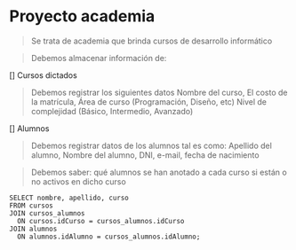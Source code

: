 # Proyecto academia

> Se trata de academia que brinda cursos de desarrollo informático  

> Debemos almacenar información de: 

[] Cursos dictados
> Debemos registrar los siguientes datos 
> Nombre del curso,
> El costo de la matrícula,
> Área de curso (Programación, Diseño, etc)
> Nivel de complejidad (Básico, Intermedio, Avanzado)

[] Alumnos
> Debemos registrar datos de los alumnos tal es como:
> Apellido del alumno, 
> Nombre del alumno, 
> DNI, 
> e-mail, 
> fecha de nacimiento

> Debemos saber: 
> qué alumnos se han anotado a cada curso 
> si están o no activos en dicho curso

    SELECT nombre, apellido, curso
    FROM cursos
    JOIN cursos_alumnos
      ON cursos.idCurso = cursos_alumnos.idCurso
    JOIN alumnos 
      ON alumnos.idAlumno = cursos_alumnos.idAlumno;
